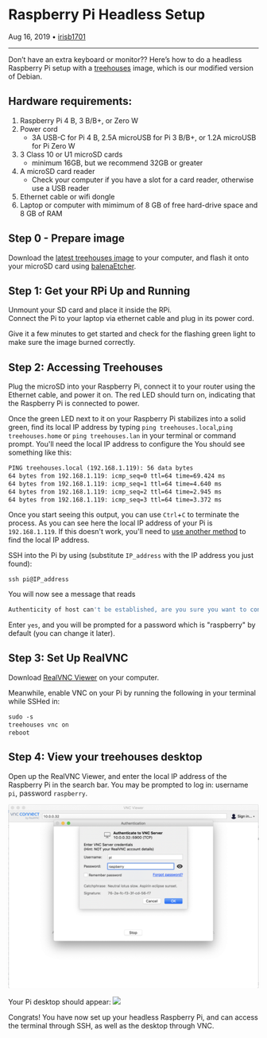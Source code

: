 # Raspberry Pi Headless Setup

Aug 16, 2019 • [irisb1701](https://github.com/irisb1701)

---

Don’t have an extra keyboard or monitor?? Here’s how to do a headless Raspberry Pi setup with a [treehouses](http://download.treehouses.io/) image, which is our modified version of Debian.

## Hardware requirements:
1.  Raspberry Pi 4 B, 3 B/B+, or Zero W
1.  Power cord
	- 3A USB-C for Pi 4 B, 2.5A microUSB for Pi 3 B/B+, or 1.2A microUSB for Pi Zero W
1.  3 Class 10 or U1 microSD cards
	- minimum 16GB, but we recommend 32GB or greater
1.  A microSD card reader
	- Check your computer if you have a slot for a card reader, otherwise use a USB reader
1.  Ethernet cable or wifi dongle
1.  Laptop or computer with mimimum of 8 GB of free hard-drive space and 8 GB of RAM


## Step 0 - Prepare image

Download the [latest treehouses image](http://download.treehouses.io/) to your computer, and flash it onto your microSD card using [balenaEtcher](https://etcher.io).


## Step 1: Get your RPi Up and Running

Unmount your SD card and place it inside the RPi.  
Connect the Pi to your laptop via ethernet cable and plug in its power cord. 

Give it a few minutes to get started and check for the flashing green light to make sure the image burned correctly. 

## Step 2: Accessing Treehouses 

Plug the microSD into your Raspberry Pi, connect it to your router using the Ethernet cable, and power it on.  The red LED should turn on, indicating that the Raspberry Pi is connected to power.

Once the green LED next to it on your Raspberry Pi stabilizes into a solid green, find its local IP address by typing `ping treehouses.local`,`ping treehouses.home` or `ping treehouses.lan` in your terminal or command prompt.  You'll need the local IP address to configure the  You should see something like this:
```
PING treehouses.local (192.168.1.119): 56 data bytes
64 bytes from 192.168.1.119: icmp_seq=0 ttl=64 time=69.424 ms
64 bytes from 192.168.1.119: icmp_seq=1 ttl=64 time=4.640 ms
64 bytes from 192.168.1.119: icmp_seq=2 ttl=64 time=2.945 ms
64 bytes from 192.168.1.119: icmp_seq=3 ttl=64 time=3.372 ms
```
Once you start seeing this output, you can use `Ctrl`+`C` to terminate the process.  As you can see here the local IP address of your Pi is `192.168.1.119`.  If this doesn't work, you'll need to [use another method](https://www.raspberrypi.org/documentation/remote-access/ip-address.md) to find the local IP address.

SSH into the Pi by using (substitute `IP_address` with the IP address you just found):
~~~
ssh pi@IP_address
~~~
You will now see a message that reads
```bash
Authenticity of host can't be established, are you sure you want to continue? (yes/no)
```
Enter `yes`, and you will be prompted for a password which is "raspberry" by default (you can change it later).

## Step 3: Set Up RealVNC

Download [RealVNC Viewer](https://www.realvnc.com/en/connect/download/viewer/) on your computer.

Meanwhile, enable VNC on your Pi by running the following in your terminal while SSHed in:
~~~
sudo -s
treehouses vnc on
reboot
~~~


## Step 4:  View your treehouses desktop

Open up the RealVNC Viewer, and enter the local IP address of the Raspberry Pi in the search bar.  You may be prompted to log in: username `pi`, password `raspberry`.

![](images/20190816-vnc.png)

Your Pi desktop should appear:
![](images/20190816-pidesktop.png)

Congrats!  You have now set up your headless Raspberry Pi, and can access the terminal through SSH, as well as the desktop through VNC.
